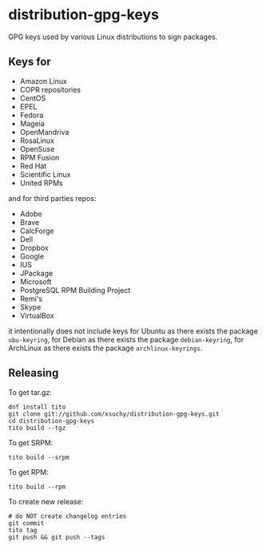 # distribution-gpg-keys

GPG keys used by various Linux distributions to sign packages.

## Keys for

 * Amazon Linux
 * COPR repositories
 * CentOS
 * EPEL
 * Fedora
 * Mageia
 * OpenMandriva
 * RosaLinux
 * OpenSuse
 * RPM Fusion
 * Red Hat
 * Scientific Linux
 * United RPMs

and for third parties repos:

 * Adobe
 * Brave
 * CalcForge
 * Dell
 * Dropbox
 * Google
 * IUS
 * JPackage
 * Microsoft
 * PostgreSQL RPM Building Project
 * Remi's
 * Skype
 * VirtualBox

it intentionally does not include keys for Ubuntu as there exists the package `ubu-keyring`, for Debian as there exists the package `debian-keyring`, for ArchLinux as there exists the package `archlinux-keyrings`.

## Releasing

To get tar.gz:

    dnf install tito
    git clone git://github.com/xsuchy/distribution-gpg-keys.git
    cd distribution-gpg-keys
    tito build --tgz

To get SRPM:

    tito build --srpm

To get RPM:

    tito build --rpm

To create new release:

    # do NOT create changelog entries
    git commit
    tito tag
    git push && git push --tags
